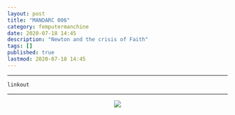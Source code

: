 ```yaml
---
layout: post
title: "MANDARC 006"
category: femputermanchine
date: 2020-07-18 14:45
description: "Newton and the crisis of Faith"
tags: []
published: true
lastmod: 2020-07-18 14:45
---
```


*****

`linkout`

*****

<center><img src="{{ site.url }}/assets/img/mandarc-crisisoffaith.jpg"  /></center>
